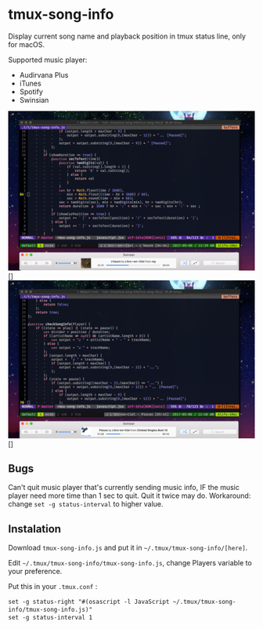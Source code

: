 # tmux-song-info
Display current song name and playback position in tmux status line, only for macOS.

Supported music player:
* Audirvana Plus
* iTunes
* Spotify
* Swinsian

![ss1] []
![ss2] []

Bugs
-----------
Can't quit music player that's currently sending music info, IF the music player need more time than 1 sec to quit. Quit it twice may do.
Workaround: change `set -g status-interval` to higher value.

Instalation
-----------

Download `tmux-song-info.js` and put it in `~/.tmux/tmux-song-info/[here]`.

Edit `~/.tmux/tmux-song-info/tmux-song-info.js`, change Players variable to your preference.

Put this in your `.tmux.conf` :
```
set -g status-right "#(osascript -l JavaScript ~/.tmux/tmux-song-info/tmux-song-info.js)"
set -g status-interval 1
```

[ss1]: https://github.com/alif-faishol/tmux-song-info/blob/master/screenshot/ss1.png
[ss2]: https://github.com/alif-faishol/tmux-song-info/blob/master/screenshot/ss2.png
